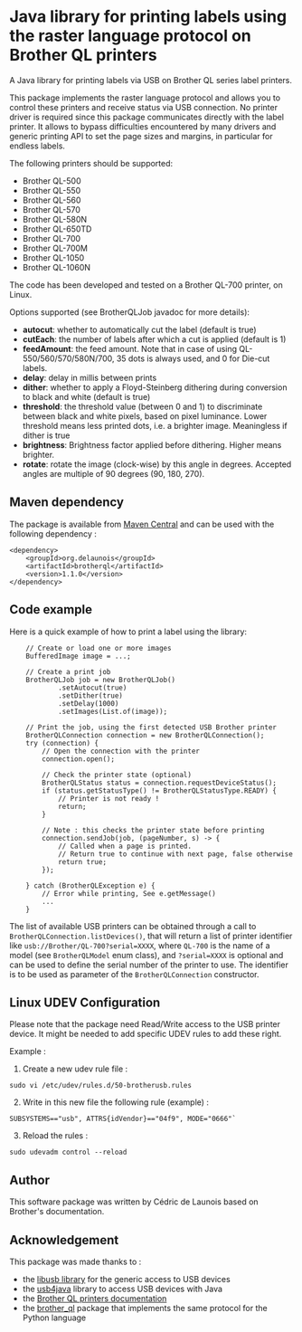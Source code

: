 # Java library for printing labels using the raster language protocol on Brother QL printers

A Java library for printing labels via USB on Brother QL series label printers.

This package implements the raster language protocol and allows you to control these printers
and receive status via USB connection.
No printer driver is required since this package communicates directly with the label printer.
It allows to bypass difficulties encountered by many drivers and generic printing API
to set the page sizes and margins, in particular for endless labels.
   
The following printers should be supported:
- Brother QL-500
- Brother QL-550
- Brother QL-560
- Brother QL-570
- Brother QL-580N
- Brother QL-650TD
- Brother QL-700
- Brother QL-700M
- Brother QL-1050
- Brother QL-1060N
                     
The code has been developed and tested on a Brother QL-700 printer, on Linux.

Options supported (see BrotherQLJob javadoc for more details):
- **autocut**: whether to automatically cut the label (default is true)
- **cutEach**: the number of labels after which a cut is applied (default is 1)
- **feedAmount**: the feed amount. Note that in case of using QL-550/560/570/580N/700, 35 dots is always used, and 0 for Die-cut labels.
- **delay**: delay in millis between prints
- **dither**: whether to apply a Floyd-Steinberg dithering during conversion to black and white (default is true)
- **threshold**: the threshold value (between 0 and 1) to discriminate between black and white pixels, based on pixel luminance. 
  Lower threshold means less printed dots, i.e. a brighter image. 
  Meaningless if dither is true
- **brightness**: Brightness factor applied before dithering. Higher means brighter.
- **rotate**: rotate the image (clock-wise) by this angle in degrees. Accepted angles are multiple of 90 degrees (90, 180, 270).

## Maven dependency

The package is available from [Maven Central](https://central.sonatype.com) and
can be used with the following dependency :
```
<dependency>
    <groupId>org.delaunois</groupId>
    <artifactId>brotherql</artifactId>
    <version>1.1.0</version>
</dependency>
```

## Code example

Here is a quick example of how to print a label using the library:
```
    // Create or load one or more images
    BufferedImage image = ...;
    
    // Create a print job
    BrotherQLJob job = new BrotherQLJob()
            .setAutocut(true)
            .setDither(true)
            .setDelay(1000)
            .setImages(List.of(image));
    
    // Print the job, using the first detected USB Brother printer
    BrotherQLConnection connection = new BrotherQLConnection();
    try (connection) {
        // Open the connection with the printer
        connection.open();
        
        // Check the printer state (optional)
        BrotherQLStatus status = connection.requestDeviceStatus();
        if (status.getStatusType() != BrotherQLStatusType.READY) {
            // Printer is not ready !
            return;
        }
            
        // Note : this checks the printer state before printing
        connection.sendJob(job, (pageNumber, s) -> {
            // Called when a page is printed.
            // Return true to continue with next page, false otherwise
            return true;
        });
        
    } catch (BrotherQLException e) {
        // Error while printing, See e.getMessage()
        ...        
    }
```
        
The list of available USB printers can be obtained through a call to `BrotherQLConnection.listDevices()`,
that will return a list of printer identifier like `usb://Brother/QL-700?serial=XXXX`, where `QL-700` is the name
of a model (see `BrotherQLModel` enum class), and `?serial=XXXX` is optional and can be used to define the serial number
of the printer to use.
The identifier is to be used as parameter of the `BrotherQLConnection` constructor.


## Linux UDEV Configuration

Please note that the package need Read/Write access to the USB printer device.
It might be needed to add specific UDEV rules to add these right.

Example :

1. Create a new udev rule file :
```
sudo vi /etc/udev/rules.d/50-brotherusb.rules
```
2. Write in this new file the following rule (example) : 
```
SUBSYSTEMS=="usb", ATTRS{idVendor}=="04f9", MODE="0666"`
```
3. Reload the rules :
```
sudo udevadm control --reload
```

## Author

This software package was written by Cédric de Launois based on Brother's documentation.

## Acknowledgement

This package was made thanks to :
- the [libusb library](https://libusb.info/) for the generic access to USB devices
- the [usb4java](http://usb4java.org/) library to access USB devices with Java
- the [Brother QL printers documentation](https://download.brother.com/welcome/docp000678/cv_qlseries_eng_raster_600.pdf)
- the [brother_ql](https://github.com/pklaus/brother_ql) package that implements the same protocol for the Python language
